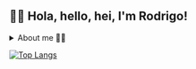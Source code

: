 
<!--
**RodEsp/RodEsp** is a ✨ _special_ ✨ repository because its `README.md` (this file) appears on your GitHub profile.

Profile Badges: https://home.aveek.io/GitHub-Profile-Badges/
-->

👋🏻 Hola, hello, hei, I'm Rodrigo!
-

<details>
 <summary>About me 👦🏻</summary>
 <br>
 
 👦🏻 I'm a software developer with a deep passion for open-source software and the art of writing clean, maintainable, and robust code.
 
 👨🏻‍💻 My expertise spans from front-end web development using JavaScript to architecting DevOps infrastructure with tools like Kubernetes. My professional journey has been diverse, starting in the close-knit environment of a [6-person startup](https://www.foundops.com/) at the Purdue Research Park and culminating at Salesforce, a global tech powerhouse. This blend of experiences has gifted me a unique perspective, allowing me to approach projects with both a detailed and broad lens.
 
 🏔️ Beyond the digital realm, I have a profound appreciation for movement, and the natural world. Whether it's diving, gymnastics, climbing, or any outdoor activity, I cherish the thrill of adventure and exploration.
  
 🧑🏻‍🏫 Teaching is another passion of mine; had I not ventured into software, I might have been a teacher. I tutored throughout highschool and taught with [Girl Develop It](https://girldevelopit.com/) for 3 years. Who knows, maybe I'll end up in a classroom yet.
 
 🫂 Community engagement is also close to my heart. I've help build trails and bridges with the [RRGCC](https://rrgcc.org/), advocated for climbers with the [American Alpine Club](https://americanalpineclub.org/), recruited and fundraised for [Surf For Life](https://www.surfforlife.org/), and currently, I'm helping [NYC Mesh](https://www.nycmesh.net/) in their mission to provide affordable internet to New Yorkers.
</details>

[![Top Langs](https://github-readme-stats.vercel.app/api/top-langs/?username=rodesp&layout=compact&theme=transparent&langs_count=12)](https://github.com/anuraghazra/github-readme-stats)

